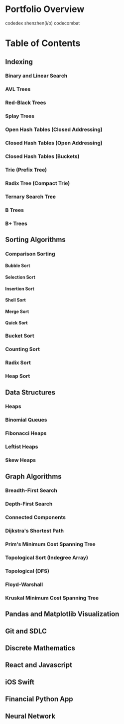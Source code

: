 # Portfolio Overview
codedex
shenzhen(i/o)
codecombat
<h1>Table of Contents</h1>

<h2>Indexing</h2>
  <h3>Binary and Linear Search</h3>
  <h3>AVL Trees</h3>
  <h3>Red-Black Trees</h3>
  <h3>Splay Trees</h3>
  <h3>Open Hash Tables (Closed Addressing)</h3>
  <h3>Closed Hash Tables (Open Addressing)</h3>
  <h3>Closed Hash Tables (Buckets)</h3>
  <h3>Trie (Prefix Tree)</h3>
  <h3>Radix Tree (Compact Trie)</h3>
  <h3>Ternary Search Tree</h3>
  <h3>B Trees</h3>
  <h3>B+ Trees</h3>
<h2>Sorting Algorithms</h2>
  <h3>Comparison Sorting</h3>
    <h4>Bubble Sort</h4>
    <h4>Selection Sort</h4>
    <h4>Insertion Sort</h4>
    <h4>Shell Sort</h4>
    <h4>Merge Sort</h4>
    <h4>Quick Sort</h4>
  <h3>Bucket Sort</h3>
  <h3>Counting Sort</h3>
  <h3>Radix Sort</h3>
  <h3>Heap Sort</h3>
<h2>Data Structures</h2>
  <h3>Heaps</h3>
  <h3>Binomial Queues</h3>
  <h3>Fibonacci Heaps</h3>
  <h3>Leftist Heaps</h3>
  <h3>Skew Heaps</h3>
<h2>Graph Algorithms</h2>
  <h3>Breadth-First Search</h3>
  <h3>Depth-First Search</h3>
  <h3>Connected Components</h3>
  <h3>Dijkstra's Shortest Path</h3>
  <h3>Prim's Minimum Cost Spanning Tree</h3>
  <h3>Topological Sort (Indegree Array)</h3>
  <h3>Topological (DFS)</h3>
  <h3>Floyd-Warshall</h3>
  <h3>Kruskal Minimum Cost Spanning Tree</h3>
<h2>Pandas and Matplotlib Visualization</h2>
<h2>Git and SDLC</h2>
<h2>Discrete Mathematics</h2>
<h2>React and Javascript</h2>
<h2>iOS Swift</h2>
<h2>Financial Python App</h2>
<h2>Neural Network</h2>

